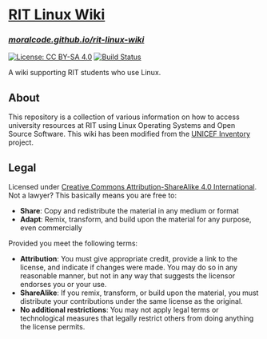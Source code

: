 [RIT Linux Wiki](https://moralcode.github.io/rit-linux-wiki)
============================================================

### [_moralcode.github.io/rit-linux-wiki_](https://moralcode.github.io/rit-linux-wiki)

[![License: CC BY-SA 4.0](https://img.shields.io/badge/License-CC%20BY--SA%204.0-lightgrey.svg)](https://creativecommons.org/licenses/by-sa/4.0)
[![Build Status](https://circleci.com/gh/MoralCode/rit-linux-wiki/tree/main.svg?style=shield)](https://app.circleci.com/pipelines/github/MoralCode/rit-linux-wiki?branch=main)

A wiki supporting RIT students who use Linux.


## About

This repository is a collection of various information on how to access university resources at RIT using Linux Operating Systems and Open Source Software.
This wiki has been modified from the [UNICEF Inventory](https://github.com/MoralCode/rit-linux-wiki) project.


## Legal

Licensed under [Creative Commons Attribution-ShareAlike 4.0 International](https://creativecommons.org/licenses/by-sa/4.0).
Not a lawyer?
This basically means you are free to:

* **Share**:
  Copy and redistribute the material in any medium or format
* **Adapt**:
  Remix, transform, and build upon the material for any purpose, even commercially

Provided you meet the following terms:

* **Attribution**:
  You must give appropriate credit, provide a link to the license, and indicate if changes were made.
  You may do so in any reasonable manner, but not in any way that suggests the licensor endorses you or your use.
* **ShareAlike**:
  If you remix, transform, or build upon the material, you must distribute your contributions under the same license as the original.
* **No additional restrictions**:
  You may not apply legal terms or technological measures that legally restrict others from doing anything the license permits.
